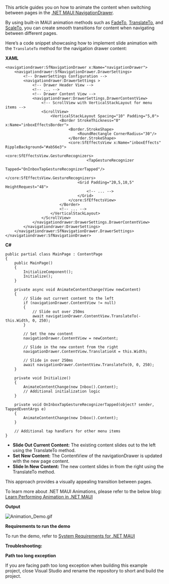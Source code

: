This article guides you on how to animate the content when switching between pages in the [.NET MAUI NavigationDrawer](https://www.syncfusion.com/maui-controls/maui-navigationdrawer). 

By using built-in MAUI animation methods such as [FadeTo](https://learn.microsoft.com/en-us/dotnet/maui/user-interface/animation/basic?view=net-maui-8.0#fading), [TranslateTo](https://learn.microsoft.com/en-us/dotnet/maui/user-interface/animation/basic?view=net-maui-8.0#fading), and [ScaleTo](https://learn.microsoft.com/en-us/dotnet/maui/user-interface/animation/basic?view=net-maui-8.0#fading), you can create smooth transitions for content when navigating between different pages.

Here’s a code snippet showcasing how to implement slide animation with the `TranslateTo` method for the navigation drawer content:

**XAML**

```
<navigationdrawer:SfNavigationDrawer x:Name="navigationDrawer">
    <navigationdrawer:SfNavigationDrawer.DrawerSettings>
        <!-- DrawerSettings Configuration -->
        <navigationdrawer:DrawerSettings >
            <!-- Drawer Header View -->
            <!-- ... -->
            <!-- Drawer Content View -->
            <navigationdrawer:DrawerSettings.DrawerContentView>
                <!-- ScrollView with VerticalStackLayout for menu items -->
                <ScrollView>
                    <VerticalStackLayout Spacing="10" Padding="5,0">
                        <Border StrokeThickness="0" x:Name="inboxEffectsBorder">
                            <Border.StrokeShape>
                                <RoundRectangle CornerRadius="30"/>
                            </Border.StrokeShape>
                            <core:SfEffectsView x:Name="inboxEffects" RippleBackground="#ab56e3">
                                <core:SfEffectsView.GestureRecognizers>
                                    <TapGestureRecognizer 
                                    Tapped="OnInboxTapGestureRecognizerTapped"/>
                                </core:SfEffectsView.GestureRecognizers>
                                <Grid Padding="20,5,10,5" HeightRequest="48">
                                    <!-- ... -->
                                </Grid>
                            </core:SfEffectsView>
                        </Border>
                        <!-- ... -->                        
                    </VerticalStackLayout>
                </ScrollView>
            </navigationdrawer:DrawerSettings.DrawerContentView>
        </navigationdrawer:DrawerSettings>
    </navigationdrawer:SfNavigationDrawer.DrawerSettings>
</navigationdrawer:SfNavigationDrawer>
```

**C#**

```
public partial class MainPage : ContentPage
{
    public MainPage()
    {
        InitializeComponent();
        Initialize();           
    }  

    private async void AnimateContentChange(View newContent)
    {
        // Slide out current content to the left
        if (navigationDrawer.ContentView != null)
        {
            // Slide out over 250ms
            await navigationDrawer.ContentView.TranslateTo(-this.Width, 0, 250);  
        }
    
        // Set the new content
        navigationDrawer.ContentView = newContent;
    
        // Slide in the new content from the right
        navigationDrawer.ContentView.TranslationX = this.Width;
        
        // Slide in over 250ms
        await navigationDrawer.ContentView.TranslateTo(0, 0, 250);  
    }
    
    private void Initialize()
    {
        AnimateContentChange(new Inbox().Content);
        // Additional initialization logic
    }

    private void OnInboxTapGestureRecognizerTapped(object? sender, TappedEventArgs e)
    {
        AnimateContentChange(new Inbox().Content);
    }

    // Additional tap handlers for other menu items
}
```

- **Slide Out Current Content:** The existing content slides out to the left using the TranslateTo method.
- **Set New Content:** The ContentView of the navigationDrawer is updated with the new page content.
- **Slide In New Content:** The new content slides in from the right using the TranslateTo method.

This approach provides a visually appealing transition between pages.

To learn more about .NET MAUI Animations, please refer to the below blog:
[Learn Performing Animation in .NET MAUI](https://www.syncfusion.com/blogs/post/learn-performing-animation-in-net-maui-part-1) 

**Output**

![Animation_Demo.gif](https://support.syncfusion.com/kb/agent/attachment/article/17401/inline?token=eyJhbGciOiJodHRwOi8vd3d3LnczLm9yZy8yMDAxLzA0L3htbGRzaWctbW9yZSNobWFjLXNoYTI1NiIsInR5cCI6IkpXVCJ9.eyJpZCI6IjI5Mzc0Iiwib3JnaWQiOiIzIiwiaXNzIjoic3VwcG9ydC5zeW5jZnVzaW9uLmNvbSJ9.t0i-ekQTUJ7ofU8NQo_r-3y2Bnf3hX7X_IKkKZdm-uI)

**Requirements to run the demo**
 
To run the demo, refer to [System Requirements for .NET MAUI](https://help.syncfusion.com/maui/system-requirements)
 
**Troubleshooting:**

**Path too long exception** 

If you are facing path too long exception when building this example project, close Visual Studio and rename the repository to short and build the project.